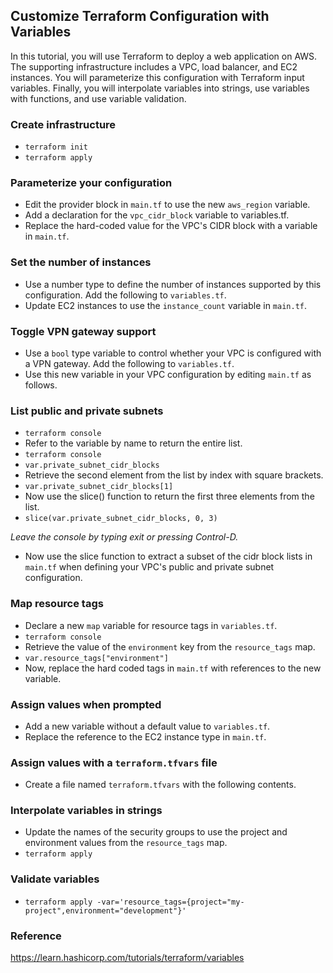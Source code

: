 ## Customize Terraform Configuration with Variables
In this tutorial, you will use Terraform to deploy a web application on AWS. The supporting infrastructure includes a VPC, load balancer, and EC2 instances. You will parameterize this configuration with Terraform input variables. Finally, you will interpolate variables into strings, use variables with functions, and use variable validation.

### Create infrastructure
- `terraform init`
- `terraform apply`

### Parameterize your configuration
- Edit the provider block in `main.tf` to use the new `aws_region` variable.
- Add a declaration for the `vpc_cidr_block` variable to variables.tf.
- Replace the hard-coded value for the VPC's CIDR block with a variable in `main.tf`.

### Set the number of instances
- Use a number type to define the number of instances supported by this configuration. Add the following to `variables.tf`.
- Update EC2 instances to use the `instance_count` variable in `main.tf`.

### Toggle VPN gateway support
- Use a `bool` type variable to control whether your VPC is configured with a VPN gateway. Add the following to `variables.tf`.
- Use this new variable in your VPC configuration by editing `main.tf` as follows.

### List public and private subnets
- `terraform console`
- Refer to the variable by name to return the entire list.
- `terraform console`
- `var.private_subnet_cidr_blocks`
- Retrieve the second element from the list by index with square brackets.
- `var.private_subnet_cidr_blocks[1]`
- Now use the slice() function to return the first three elements from the list.
- `slice(var.private_subnet_cidr_blocks, 0, 3)`

*Leave the console by typing exit or pressing Control-D.*

- Now use the slice function to extract a subset of the cidr block lists in `main.tf` when defining your VPC's public and private subnet configuration.

### Map resource tags
- Declare a new `map` variable for resource tags in `variables.tf`.
- `terraform console`
- Retrieve the value of the `environment` key from the `resource_tags` map.
- `var.resource_tags["environment"]`
- Now, replace the hard coded tags in `main.tf` with references to the new variable.

### Assign values when prompted
- Add a new variable without a default value to `variables.tf`.
- Replace the reference to the EC2 instance type in `main.tf`.

### Assign values with a `terraform.tfvars` file
- Create a file named `terraform.tfvars` with the following contents.

### Interpolate variables in strings
- Update the names of the security groups to use the project and environment values from the `resource_tags` map.
- `terraform apply`

### Validate variables
- `terraform apply -var='resource_tags={project="my-project",environment="development"}'`

### Reference
https://learn.hashicorp.com/tutorials/terraform/variables